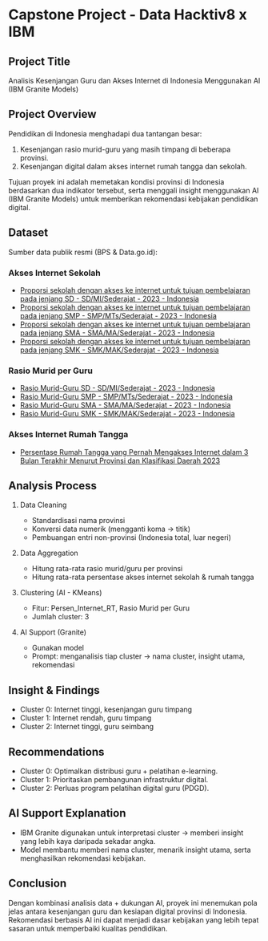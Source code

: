 # Capstone Project - Data Hacktiv8 x IBM

## Project Title
Analisis Kesenjangan Guru dan Akses Internet di Indonesia Menggunakan AI (IBM Granite Models)

## Project Overview
Pendidikan di Indonesia menghadapi dua tantangan besar:  
1. Kesenjangan rasio murid-guru yang masih timpang di beberapa provinsi.  
2. Kesenjangan digital dalam akses internet rumah tangga dan sekolah.  

Tujuan proyek ini adalah memetakan kondisi provinsi di Indonesia berdasarkan dua indikator tersebut, serta menggali insight menggunakan AI (IBM Granite Models) untuk memberikan rekomendasi kebijakan pendidikan digital.

## Dataset
Sumber data publik resmi (BPS & Data.go.id):

### Akses Internet Sekolah
- [Proporsi sekolah dengan akses ke internet untuk tujuan pembelajaran pada jenjang SD - SD/MI/Sederajat - 2023 - Indonesia](https://data.go.id/dataset/dataset/proporsi-sekolah-dengan-akses-ke-internet-untuk-tujuan-pembelajaran-pada-jenjang-sd-sd-mi-seder)  
- [Proporsi sekolah dengan akses ke internet untuk tujuan pembelajaran pada jenjang SMP - SMP/MTs/Sederajat - 2023 - Indonesia](https://data.go.id/dataset/dataset/proporsi-sekolah-dengan-akses-ke-internet-untuk-tujuan-pembelajaran-pada-jenjang-smp-smp-mts-se)  
- [Proporsi sekolah dengan akses ke internet untuk tujuan pembelajaran pada jenjang SMA - SMA/MA/Sederajat - 2023 - Indonesia](https://data.go.id/dataset/dataset/proporsi-sekolah-dengan-akses-ke-internet-untuk-tujuan-pembelajaran-pada-jenjang-sma-sma-ma-sed)  
- [Proporsi sekolah dengan akses ke internet untuk tujuan pembelajaran pada jenjang SMK - SMK/MAK/Sederajat - 2023 - Indonesia](https://data.go.id/dataset/dataset/proporsi-sekolah-dengan-akses-ke-internet-untuk-tujuan-pembelajaran-pada-jenjang-smk-smk-mak-se)  

### Rasio Murid per Guru
- [Rasio Murid-Guru SD - SD/MI/Sederajat - 2023 - Indonesia](https://data.go.id/dataset/dataset/rasio-murid-guru-sd-sd-mi-sederajat-2023-indonesia)  
- [Rasio Murid-Guru SMP - SMP/MTs/Sederajat - 2023 - Indonesia](https://data.go.id/dataset/dataset/rasio-murid-guru-smp-smp-mts-sederajat-2023-indonesia)  
- [Rasio Murid-Guru SMA - SMA/MA/Sederajat - 2023 - Indonesia](https://data.go.id/dataset/dataset/rasio-murid-guru-sma-sma-ma-sederajat-2023-indonesia)  
- [Rasio Murid-Guru SMK - SMK/MAK/Sederajat - 2023 - Indonesia](https://data.go.id/dataset/dataset/rasio-murid-guru-smk-smk-mak-sederajat-2023-indonesia)  

### Akses Internet Rumah Tangga
- [Persentase Rumah Tangga yang Pernah Mengakses Internet dalam 3 Bulan Terakhir Menurut Provinsi dan Klasifikasi Daerah 2023](https://www.bps.go.id/id/statistics-table/2/Mzk4IzI=/persentase-rumah-tangga-yang-pernah-mengakses-internet-dalam-3-bulan-terakhir-menurut-provinsi-dan-klasifikasi-daerah.html)

## Analysis Process
1. Data Cleaning 
   - Standardisasi nama provinsi  
   - Konversi data numerik (mengganti koma → titik)  
   - Pembuangan entri non-provinsi (Indonesia total, luar negeri)  

2. Data Aggregation  
   - Hitung rata-rata rasio murid/guru per provinsi  
   - Hitung rata-rata persentase akses internet sekolah & rumah tangga  

3. Clustering (AI - KMeans)
   - Fitur: Persen_Internet_RT, Rasio Murid per Guru  
   - Jumlah cluster: 3  

4. AI Support (Granite)
   - Gunakan model
   - Prompt: menganalisis tiap cluster → nama cluster, insight utama, rekomendasi  

## Insight & Findings
- Cluster 0: Internet tinggi, kesenjangan guru timpang  
- Cluster 1: Internet rendah, guru timpang
- Cluster 2: Internet tinggi, guru seimbang  

## Recommendations
- Cluster 0: Optimalkan distribusi guru + pelatihan e-learning.  
- Cluster 1: Prioritaskan pembangunan infrastruktur digital.  
- Cluster 2: Perluas program pelatihan digital guru (PDGD).  

## AI Support Explanation
- IBM Granite digunakan untuk interpretasi cluster → memberi insight yang lebih kaya daripada sekadar angka.  
- Model membantu memberi nama cluster, menarik insight utama, serta menghasilkan rekomendasi kebijakan.  

## Conclusion
Dengan kombinasi analisis data + dukungan AI, proyek ini menemukan pola jelas antara kesenjangan guru dan kesiapan digital provinsi di Indonesia.  
Rekomendasi berbasis AI ini dapat menjadi dasar kebijakan yang lebih tepat sasaran untuk memperbaiki kualitas pendidikan.  
